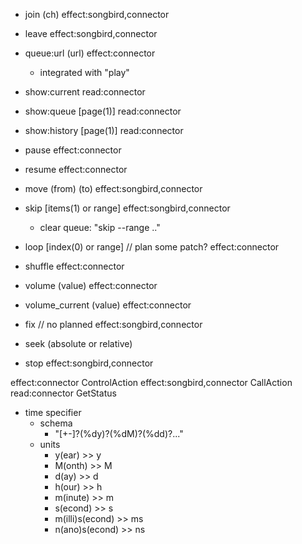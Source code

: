 - join (ch)                                      effect:songbird,connector
- leave                                          effect:songbird,connector
- queue:url (url)                                effect:connector
  - integrated with "play"

- show:current                                   read:connector
- show:queue [page(1)]                           read:connector
- show:history [page(1)]                         read:connector

- pause                                          effect:connector
- resume                                         effect:connector
- move (from) (to)                               effect:songbird,connector
- skip [items(1) or range]                       effect:songbird,connector
  - clear queue: "skip --range .."
- loop [index(0) or range]  // plan some patch?  effect:connector
- shuffle                                        effect:connector
- volume (value)                                 effect:connector
- volume_current (value)                         effect:connector
- fix                       // no planned        effect:songbird,connector
- seek (absolute or relative)
- stop                                           effect:songbird,connector

effect:connector           ControlAction
effect:songbird,connector  CallAction
read:connector             GetStatus

- time specifier
  - schema
    - "[+-]?(%dy)?(%dM)?(%dd)?..."
  - units
    - y(ear)          >>  y
    - M(onth)         >>  M
    - d(ay)           >>  d
    - h(our)          >>  h
    - m(inute)        >>  m
    - s(econd)        >>  s
    - m(illi)s(econd) >> ms
    - n(ano)s(econd)  >> ns
